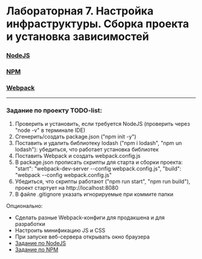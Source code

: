 # Лабораторная 7. Настройка инфраструктуры. Сборка проекта и установка зависимостей

### [NodeJS](https://dmitryweiner.github.io/web-lectures/JS_part4.html#/)
### [NPM](https://dmitryweiner.github.io/web-lectures/Basic%20-%20NPM.html#/)
### [Webpack](https://dmitryweiner.github.io/web-lectures/Basic%20-%20Webpack.html#/)

---

### Задание по проекту TODO-list:

1. Проверить и установить, если требуется NodeJS (проверить через "node -v" в терминале IDE)
2. Сгенерить/создать package.json ("npm init -y")
3. Поставить и удалить библиотеку lodash ("npm i lodash", "npm un lodash"): убедиться, что работает установка библиотек
4. Поставить Webpack и создать webpack.config.js
5. В package.json прописать скрипты для старта и сборки проекта:
  "start": "webpack-dev-server --config webpack.config.js",
  "build": "webpack --config webpack.config.js"
6. Убедиться, что скрипты работают ("npm run start", "npm run build"), проект стартует на http://localhost:8080
7. В файле .gitignore указать игнорируемые при коммите папки

Опционально:

* Сделать разные Webpack-конфиги для продакшена и для разработки
* Настроить минификацию JS и CSS
* При запуске веб-сервера открывать окно браузера
* [Задание по NodeJS](lab_nodejs.md)
* [Задание по NPM](lab_npm.md)
